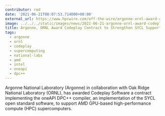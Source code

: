 ```yaml
---
contributor: rod
date: '2021-06-21T08:07:53.714000+00:00'
external_url: https://www.hpcwire.com/off-the-wire/argonne-ornl-award-codeplay-contract-to-strengthen-sycl-support-for-amd-gpus/
image: ../../../static/images/news/2021-06-21-argonne-ornl-award-codeplay-contract-to-strengthen-sycl-support-for-amd-gpus.webp
title: Argonne, ORNL Award Codeplay Contract to Strengthen SYCL Support for AMD GPUs
tags:
  - argonne
  - ornl
  - codeplay
  - supercomputing
  - national-labs
  - amd
  - intel
  - oneapi
  - dpc++
---
```


Argonne National Laboratory (Argonne) in collaboration with Oak Ridge National Laboratory (ORNL), has awarded Codeplay
Software a contract implementing the oneAPI DPC++ compiler, an implementation of the SYCL open standard software, to
support AMD GPU-based high-performance compute (HPC) supercomputers.
